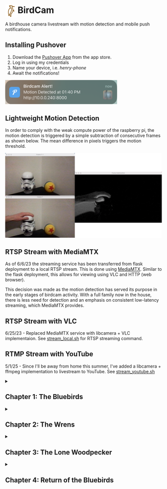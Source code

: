 # BirdCam <img style='float: left;' src='media/setup/bird72.png' width='40'>
A birdhouse camera livestream with motion detection and mobile push notifications.

## Installing Pushover

1. Download the [Pushover App](https://apps.apple.com/us/app/pushover-notifications/id506088175?ls=1) from the app store.
2. Log in using my credentials
3.  Name your device, i.e. *henry-phone*
4. Await the notifications!

<img src='media/setup/push_notif.png' width='360'>

## Lightweight Motion Detection

In order to comply with the weak compute power of the raspberry pi, the motion detection is triggered by a simple subtraction of consecutive frames as shown below. The mean difference in pixels triggers the motion threshold.

<img src='media/setup/light_modec.png'>

## RTSP Stream with MediaMTX
As of 6/6/23 the streaming service has been transferred from flask deployment to a local RTSP stream. This is done using [MediaMTX](https://github.com/bluenviron/mediamtx). Similar to the flask deployment, this allows for viewing using VLC and HTTP (web browser).

This decision was made as the motion detection has served its purpose in the early stages of birdcam activity. With a full family now in the house, there is less need for detection and an emphasis on consistent low-latency streaming, which MediaMTX provides.

## RTSP Stream with VLC

6/25/23 - Replaced MediaMTX service with libcamera + VLC implementaion. See [stream_local.sh](https://github.com/henrynoyes/birdcam/blob/master/stream_local.sh) for RTSP streaming command.

## RTMP Stream with YouTube

5/1/25 - Since I'll be away from home this summer, I've added a libcamera + ffmpeg implementation to livestream to YouTube. See [stream_youtube.sh](https://github.com/henrynoyes/birdcam/blob/master/stream_youtube.sh)

<details>

<summary><h2 id="chapter-1">Chapter 1: The Bluebirds</h2></summary>

## Update 5/24/23

The birdcam has its first visitor. Caught perfectly by the motion detection :D

<img src='media/chapter-1/visitor.jpeg' width='480'>

## Update 5/27

Sneak peek of nest construction

<img src='media/chapter-1/construction.gif' width='480'>

## Update 6/6

Eggcellent news, we are housing a [bluebird](https://www.allaboutbirds.org/guide/Eastern_Bluebird/overview) family

<img src='media/chapter-1/eggcellent.jpg' width='480'>

## Update 6/18

The babies have escaped their eggs

<img src='media/chapter-1/hatch.gif' width='480'>

## Update 6/20

More baby action + mini afros

<img src='media/chapter-1/scream.gif' width='480'>

## Update 6/25

They are growing up fast and attempting to open their eyes

<img src='media/chapter-1/squint.gif' width='480'>

## Update 7/1

Full family of feathers

<img src='media/chapter-1/fam.gif' width='480'>

## Update 7/5

4 of the babies have officially left the nest! Only a single runt remains with mama...

<img src='media/chapter-1/runt.jpg' width='480'> 

## Update 7/6

Success!! All the fledglings are flying out in the backyard

<img src='media/chapter-1/empty.jpg' width='480'> 

Until the next family arrives...

</details>

<details>

<summary><h2 id="chapter-2">Chapter 2: The Wrens</h2></summary>

## Update 7/19/23

The bluebird nest was cleared out and a female [carolina wren](https://www.allaboutbirds.org/guide/Carolina_Wren/overview) is our newest inhabitant. The four eggs were laid a few days ago and will take another week or so to hatch.

<img src='media/chapter-2/wren-eggs.gif' width='480'>

## Update 8/10

Some shots of the three baby wrens. Unfortunately one of the eggs did not hatch. The trio is fledging quickly!

<img src='media/chapter-2/wren_feed.gif' width='480'>


</details>

<details>

<summary><h2 id="chapter-3">Chapter 3: The Lone Woodpecker</h2></summary>

## Update 8/23/24

It's been an uneventful summer for the birdcam, to say the least. Early June saw a potential bluebird nesting thwarted by a violent sparrow, and July was entirely devoid of activity. Finally, a couple weeks ago, we secured our first inhabitant of the summer: a [downy woodpecker](https://www.allaboutbirds.org/guide/Downy_Woodpecker/overview). They have adopted the birdcam as a roosting box. They dwell from dawn to dusk and often spend time cleaning their feathers before dozing off.

<img src='media/chapter-3/downy.gif' width='480'>

</details>

<details>

<summary><h2 id="chapter-4">Chapter 4: Return of the Bluebirds</h2></summary>

## Update 4/22/25

It did not take long for avian action to begin in 2025. Just after installing the birdcam for the third season, a pair of bluebirds were spotted scouting the historied property. Much like the [inaugural inhabitants from 2023](#chapter-1), these guys are [eastern bluebirds](https://www.allaboutbirds.org/guide/Eastern_Bluebird/overview). The parents are currently locked in on nest construction, preparing for an eventful start to the summer.

<img src='media/chapter-4/building.gif' width='480'>

</details>
